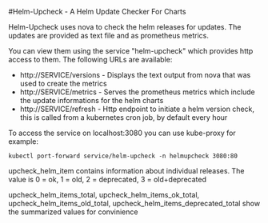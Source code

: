 #Helm-Upcheck - A Helm Update Checker For Charts

Helm-Upcheck uses nova to check the helm releases for updates. The updates are provided as text file and as prometheus metrics.

You can view them using the service "helm-upcheck" which provides http access to them. The following URLs are available:

- http://SERVICE/versions  - Displays the text output from nova that was used to create the metrics
- http://SERVICE/metrics   - Serves the prometheus metrics which include the update informations for the helm charts
- http://SERVICE/refresh   - Http endpoint to initiate a helm version check, this is called from a kubernetes cron job, by default every hour

To access the service on localhost:3080 you can use kube-proxy for example:

    kubectl port-forward service/helm-upcheck -n helmupcheck 3080:80

upcheck_helm_item contains information about individual releases. The value is 0 = ok, 1 = old, 2 = deprecated, 3 = old+deprecated

upcheck_helm_items_total, upcheck_helm_items_ok_total, upcheck_helm_items_old_total, upcheck_helm_items_deprecated_total show the summarized values for convinience
